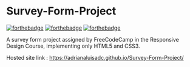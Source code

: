 # Survey-Form-Project


[![forthebadge](https://forthebadge.com/images/badges/uses-git.svg)](https://forthebadge.com)
[![forthebadge](https://forthebadge.com/images/badges/uses-css.svg)](https://forthebadge.com)
[![forthebadge](https://forthebadge.com/images/badges/uses-html.svg)](https://forthebadge.com)

A survey form project assigned by FreeCodeCamp in the Responsive Design Course, implementing only HTML5 and CSS3.


Hosted site link : https://adrianaluisadc.github.io/Survey-Form-Project/

